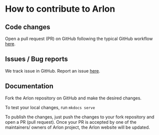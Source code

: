 # How to contribute to Arlon

## Code changes

Open a pull request (PR) on GitHub following the typical GitHub workflow [here](https://github.com/arlonproj/arlon/pulls).

## Issues / Bug reports

We track issue in GitHub. Report an issue [here](https://github.com/arlonproj/arlon/issues/new).

## Documentation

Fork the Arlon repository on GitHub and make the desired changes.

To test your local changes, run `mkdocs serve`

To publish the changes, just push the changes to your fork repository and open a PR (pull request).
Once your PR is accepted by one of the maintainers/ owners of Arlon project, the Arlon website will be updated.
